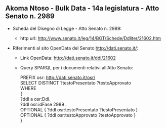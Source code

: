## Akoma Ntoso - Bulk Data - 14a legislatura - Atto Senato n. 2989 ##

* Scheda del Disegno di Legge - Atto Senato n. 2989:
	* http url: http://www.senato.it/leg/14/BGT/Schede/Ddliter/21602.htm

* Riferimenti al sito OpenData del Senato http://dati.senato.it/:
	* Link OpenData: http://dati.senato.it/ddl/21602
	* Query SPARQL per i documenti relativi all'Atto Senato:

        PREFIX osr: <http://dati.senato.it/osr/>  
		SELECT DISTINCT ?testoPresentato ?testoApprovato  
		WHERE  
		{  
		    ?ddl a osr:Ddl.  
		    ?ddl osr:idFase 2989 .  
		    OPTIONAL { ?ddl osr:testoPresentato ?testoPresentato }  
		    OPTIONAL { ?ddl osr:testoApprovato ?testoApprovato }  
		}
		